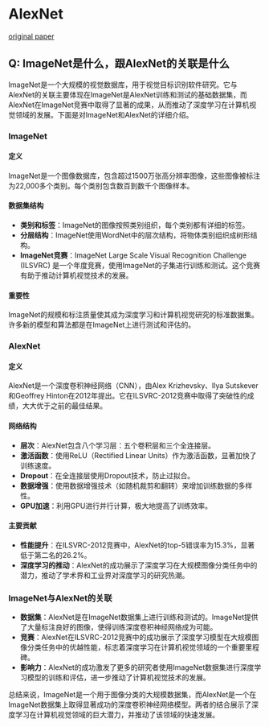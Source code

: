 # AlexNet

[original paper](https://papers.nips.cc/paper_files/paper/2012/hash/c399862d3b9d6b76c8436e924a68c45b-Abstract.html)

## Q: ImageNet是什么，跟AlexNet的关联是什么

ImageNet是一个大规模的视觉数据库，用于视觉目标识别软件研究。它与AlexNet的关联主要体现在ImageNet是AlexNet训练和测试的基础数据集，而AlexNet在ImageNet竞赛中取得了显著的成果，从而推动了深度学习在计算机视觉领域的发展。下面是对ImageNet和AlexNet的详细介绍。

### ImageNet

#### 定义

ImageNet是一个图像数据库，包含超过1500万张高分辨率图像，这些图像被标注为22,000多个类别。每个类别包含数百到数千个图像样本。

#### 数据集结构

- **类别和标签**：ImageNet的图像按照类别组织，每个类别都有详细的标签。
- **分层结构**：ImageNet使用WordNet中的层次结构，将物体类别组织成树形结构。
- **ImageNet竞赛**：ImageNet Large Scale Visual Recognition Challenge (ILSVRC) 是一个年度竞赛，使用ImageNet的子集进行训练和测试。这个竞赛有助于推动计算机视觉技术的发展。

#### 重要性

ImageNet的规模和标注质量使其成为深度学习和计算机视觉研究的标准数据集。许多新的模型和算法都是在ImageNet上进行测试和评估的。

### AlexNet

#### 定义

AlexNet是一个深度卷积神经网络（CNN），由Alex Krizhevsky、Ilya Sutskever和Geoffrey Hinton在2012年提出。它在ILSVRC-2012竞赛中取得了突破性的成绩，大大优于之前的最佳结果。

#### 网络结构

- **层次**：AlexNet包含八个学习层：五个卷积层和三个全连接层。
- **激活函数**：使用ReLU（Rectified Linear Units）作为激活函数，显著加快了训练速度。
- **Dropout**：在全连接层使用Dropout技术，防止过拟合。
- **数据增强**：使用数据增强技术（如随机裁剪和翻转）来增加训练数据的多样性。
- **GPU加速**：利用GPU进行并行计算，极大地提高了训练效率。

#### 主要贡献

- **性能提升**：在ILSVRC-2012竞赛中，AlexNet的top-5错误率为15.3%，显著低于第二名的26.2%。
- **深度学习的推动**：AlexNet的成功展示了深度学习在大规模图像分类任务中的潜力，推动了学术界和工业界对深度学习的研究热潮。

### ImageNet与AlexNet的关联

- **数据集**：AlexNet是在ImageNet数据集上进行训练和测试的。ImageNet提供了大量标注良好的图像，使得训练深度卷积神经网络成为可能。
- **竞赛**：AlexNet在ILSVRC-2012竞赛中的成功展示了深度学习模型在大规模图像分类任务中的优越性能，标志着深度学习在计算机视觉领域的一个重要里程碑。
- **影响力**：AlexNet的成功激发了更多的研究者使用ImageNet数据集进行深度学习模型的训练和评估，进一步推动了计算机视觉技术的发展。

总结来说，ImageNet是一个用于图像分类的大规模数据集，而AlexNet是一个在ImageNet数据集上取得显著成功的深度卷积神经网络模型。两者的结合展示了深度学习在计算机视觉领域的巨大潜力，并推动了该领域的快速发展。
